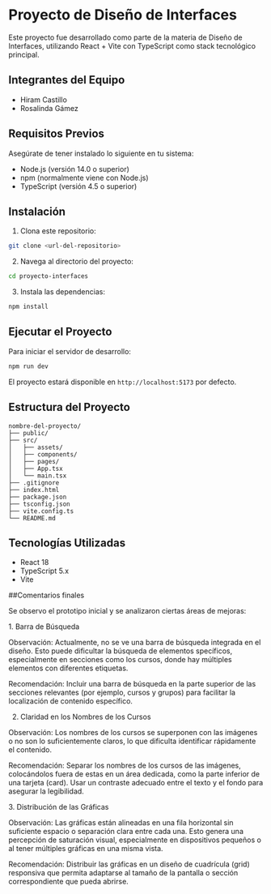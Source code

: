 # Proyecto de Diseño de Interfaces

Este proyecto fue desarrollado como parte de la materia de Diseño de Interfaces, utilizando React + Vite con TypeScript como stack tecnológico principal.

## Integrantes del Equipo
- Hiram Castillo
- Rosalinda Gámez

## Requisitos Previos

Asegúrate de tener instalado lo siguiente en tu sistema:
- Node.js (versión 14.0 o superior)
- npm (normalmente viene con Node.js)
- TypeScript (versión 4.5 o superior)

## Instalación

1. Clona este repositorio:
```bash
git clone <url-del-repositorio>
```

2. Navega al directorio del proyecto:
```bash
cd proyecto-interfaces
```

3. Instala las dependencias:
```bash
npm install
```

## Ejecutar el Proyecto

Para iniciar el servidor de desarrollo:

```bash
npm run dev
```

El proyecto estará disponible en `http://localhost:5173` por defecto.

## Estructura del Proyecto

```
nombre-del-proyecto/
├── public/
├── src/
│   ├── assets/
│   ├── components/
│   ├── pages/
│   ├── App.tsx
│   └── main.tsx
├── .gitignore
├── index.html
├── package.json
├── tsconfig.json
├── vite.config.ts
└── README.md
```

## Tecnologías Utilizadas

- React 18
- TypeScript 5.x
- Vite

##Comentarios finales 

Se observo el prototipo inicial y se analizaron ciertas áreas de mejoras: 

1.⁠ ⁠Barra de Búsqueda 

Observación:
Actualmente, no se ve una barra de búsqueda integrada en el diseño. Esto puede dificultar la búsqueda de elementos specíficos, especialmente en secciones como los cursos, donde hay múltiples elementos con diferentes etiquetas. 

Recomendación:
Incluir una barra de búsqueda en la parte superior de las secciones relevantes (por ejemplo, cursos y grupos) para
facilitar la localización de contenido específico. 


2. Claridad en los Nombres de los Cursos

Observación:
Los nombres de los cursos se superponen con las imágenes o no son lo suficientemente claros, lo que dificulta identificar rápidamente el contenido. 

Recomendación:
Separar los nombres de los cursos de las imágenes, colocándolos fuera de estas en un área dedicada, como la parte inferior de una tarjeta (card). Usar un contraste adecuado entre el texto y el fondo para asegurar la legibilidad. 


3.⁠ ⁠Distribución de las Gráficas

Observación:
Las gráficas están alineadas en una fila horizontal sin suficiente espacio o separación clara entre cada una. Esto genera una percepción de saturación visual, especialmente en dispositivos pequeños o al tener múltiples gráficas en una misma vista.

Recomendación:
Distribuir las gráficas en un diseño de cuadrícula (grid) responsiva que permita adaptarse al tamaño de la pantalla o sección correspondiente que pueda abrirse.
